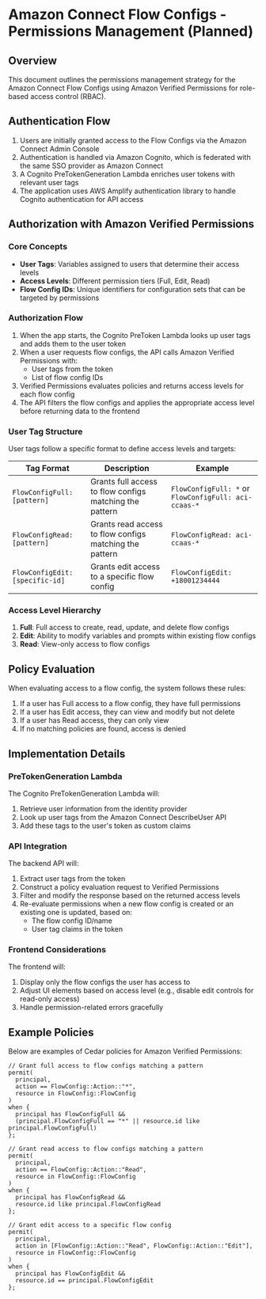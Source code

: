 # Amazon Connect Flow Configs - Permissions Management (Planned)

## Overview

This document outlines the permissions management strategy for the Amazon Connect Flow Configs using Amazon Verified Permissions for role-based access control (RBAC).

## Authentication Flow

1. Users are initially granted access to the Flow Configs via the Amazon Connect Admin Console
2. Authentication is handled via Amazon Cognito, which is federated with the same SSO provider as Amazon Connect
3. A Cognito PreTokenGeneration Lambda enriches user tokens with relevant user tags
4. The application uses AWS Amplify authentication library to handle Cognito authentication for API access

## Authorization with Amazon Verified Permissions

### Core Concepts

- **User Tags**: Variables assigned to users that determine their access levels
- **Access Levels**: Different permission tiers (Full, Edit, Read)
- **Flow Config IDs**: Unique identifiers for configuration sets that can be targeted by permissions

### Authorization Flow

1. When the app starts, the Cognito PreToken Lambda looks up user tags and adds them to the user token
2. When a user requests flow configs, the API calls Amazon Verified Permissions with:
   - User tags from the token
   - List of flow config IDs
3. Verified Permissions evaluates policies and returns access levels for each flow config
4. The API filters the flow configs and applies the appropriate access level before returning data to the frontend

### User Tag Structure

User tags follow a specific format to define access levels and targets:

| Tag Format                    | Description                                             | Example                                          |
| ----------------------------- | ------------------------------------------------------- | ------------------------------------------------ |
| `FlowConfigFull: [pattern]`     | Grants full access to flow configs matching the pattern | `FlowConfigFull: *` or `FlowConfigFull: aci-ccaas-*` |
| `FlowConfigRead: [pattern]`     | Grants read access to flow configs matching the pattern | `FlowConfigRead: aci-ccaas-*`                      |
| `FlowConfigEdit: [specific-id]` | Grants edit access to a specific flow config            | `FlowConfigEdit: +18001234444`                     |

### Access Level Hierarchy

1. **Full**: Full access to create, read, update, and delete flow configs
2. **Edit**: Ability to modify variables and prompts within existing flow configs
3. **Read**: View-only access to flow configs

## Policy Evaluation

When evaluating access to a flow config, the system follows these rules:

1. If a user has Full access to a flow config, they have full permissions
2. If a user has Edit access, they can view and modify but not delete
3. If a user has Read access, they can only view
4. If no matching policies are found, access is denied

## Implementation Details

### PreTokenGeneration Lambda

The Cognito PreTokenGeneration Lambda will:

1. Retrieve user information from the identity provider
2. Look up user tags from the Amazon Connect DescribeUser API
3. Add these tags to the user's token as custom claims

### API Integration

The backend API will:

1. Extract user tags from the token
2. Construct a policy evaluation request to Verified Permissions
3. Filter and modify the response based on the returned access levels
4. Re-evaluate permissions when a new flow config is created or an existing one is updated, based on:
   - The flow config ID/name
   - User tag claims in the token

### Frontend Considerations

The frontend will:

1. Display only the flow configs the user has access to
2. Adjust UI elements based on access level (e.g., disable edit controls for read-only access)
3. Handle permission-related errors gracefully

## Example Policies

Below are examples of Cedar policies for Amazon Verified Permissions:

```cedar
// Grant full access to flow configs matching a pattern
permit(
  principal,
  action == FlowConfig::Action::"*",
  resource in FlowConfig::FlowConfig
)
when {
  principal has FlowConfigFull &&
  (principal.FlowConfigFull == "*" || resource.id like principal.FlowConfigFull)
};

// Grant read access to flow configs matching a pattern
permit(
  principal,
  action == FlowConfig::Action::"Read",
  resource in FlowConfig::FlowConfig
)
when {
  principal has FlowConfigRead &&
  resource.id like principal.FlowConfigRead
};

// Grant edit access to a specific flow config
permit(
  principal,
  action in [FlowConfig::Action::"Read", FlowConfig::Action::"Edit"],
  resource in FlowConfig::FlowConfig
)
when {
  principal has FlowConfigEdit &&
  resource.id == principal.FlowConfigEdit
};
```
